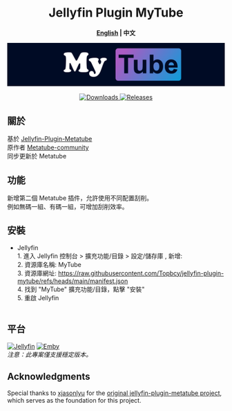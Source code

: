 <h1 align="center">Jellyfin Plugin MyTube</h1>
<p align="center"><b><a href="README.md">English</a> | 中文</b></p>

<p align="center">
<img alt="Plugin Banner" src="https://github.com/Topbcy/jellyfin-plugin-mytube/blob/main/banner.png?raw=true"/>

<p align="center">
<a href="https://github.com/Topbcy/jellyfin-plugin-mytube">
<img alt="Downloads" src="https://img.shields.io/github/downloads/Topbcy/jellyfin-plugin-mytube/total">
</a>
<a href="https://github.com/Topbcy/jellyfin-plugin-mytube/releases">
<img alt="Releases" src="https://img.shields.io/github/v/release/Topbcy/jellyfin-plugin-mytube?include_prereleases&logo=smartthings">
</a> 
</p>

## 關於
基於 [Jellyfin-Plugin-Metatube](https://github.com/metatube-community/jellyfin-plugin-metatube)
<br>原作者 [Metatube-community](https://github.com/metatube-community)
<br>同步更新於 Metatube

## 功能
新增第二個 Metatube 插件，允許使用不同配置刮削。<br>
例如無碼一組、有碼一組，可增加刮削效率。<br>

## 安裝
- Jellyfin
<br> 1. 進入 Jellyfin 控制台 > 擴充功能/目錄 > 設定/儲存庫 , 新增:
<br> 2. 資源庫名稱: MyTube
<br> 3. 資源庫網址: https://raw.githubusercontent.com/Topbcy/jellyfin-plugin-mytube/refs/heads/main/manifest.json
<br> 4. 找到 "MyTube" 擴充功能/目錄，點擊 "安裝"
<br> 5. 重啟 Jellyfin</br></br>

## 平台
[![Jellyfin](https://img.shields.io/static/v1?color=%2300A4DC&style=for-the-badge&label=Jellyfin&logo=jellyfin&message=10.10.x)](https://jellyfin.org/)
[![Emby](https://img.shields.io/static/v1?color=%2352B54B&style=for-the-badge&label=Emby&logo=emby&message=4.8.x)](https://emby.media/)
<br>_注意：此專案僅支援穩定版本。_


## Acknowledgments
Special thanks to [xjasonlyu](https://github.com/xjasonlyu) for the [original jellyfin-plugin-metatube project](https://github.com/metatube-community/jellyfin-plugin-metatube), which serves as the foundation for this project.
